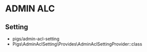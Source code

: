# ADMIN ALC


## Setting
* pigs/admin-acl-setting
* Pigs\AdminAclSetting\Provides\AdminAclSettingProvider::class